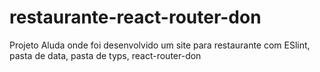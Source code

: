 # restaurante-react-router-don
Projeto Aluda onde foi desenvolvido um site para restaurante com ESlint, pasta de data, pasta de typs,  react-router-don
